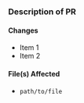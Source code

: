 ### Description of PR

#### Changes

- Item 1
- Item 2


#### File(s) Affected

- ```path/to/file```
